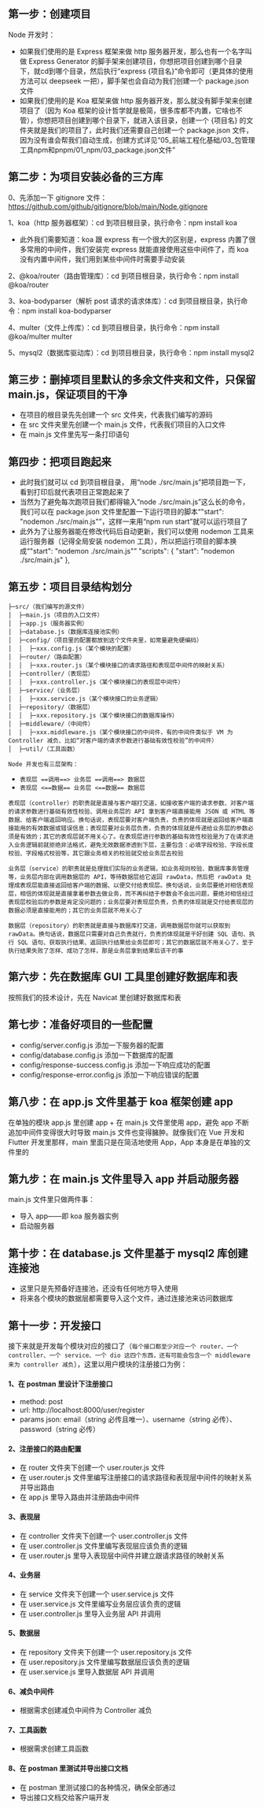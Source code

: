## 第一步：创建项目

Node 开发时：
  * 如果我们使用的是 Express 框架来做 http 服务器开发，那么也有一个名字叫做 Express Generator 的脚手架来创建项目，你想把项目创建到哪个目录下，就cd到哪个目录，然后执行“express {项目名}”命令即可（更具体的使用方法可以 deepseek 一把），脚手架也会自动为我们创建一个 package.json 文件
  * 如果我们使用的是 Koa 框架来做 http 服务器开发，那么就没有脚手架来创建项目了（因为 Koa 框架的设计哲学就是极简，很多库都不内置，它啥也不管），你想把项目创建到哪个目录下，就进入该目录，创建一个 {项目名} 的文件夹就是我们的项目了，此时我们还需要自己创建一个 package.json 文件，因为没有谁会帮我们自动生成，创建方式详见“05_前端工程化基础/03_包管理工具npm和pnpm/01_npm/03_package.json文件”

## 第二步：为项目安装必备的三方库

0、先添加一下 gitignore 文件：https://github.com/github/gitignore/blob/main/Node.gitignore

1、koa（http 服务器框架）：cd 到项目根目录，执行命令：npm install koa
  * 此外我们需要知道：koa 跟 express 有一个很大的区别是，express 内置了很多常用的中间件，我们安装完 express 就能直接使用这些中间件了，而 koa 没有内置中间件，我们用到某些中间件时需要手动安装

2、@koa/router（路由管理库）：cd 到项目根目录，执行命令：npm install @koa/router

3、koa-bodyparser（解析 post 请求的请求体库）：cd 到项目根目录，执行命令：npm install koa-bodyparser

4、multer（文件上传库）：cd 到项目根目录，执行命令：npm install @koa/multer multer

5、mysql2（数据库驱动库）：cd 到项目根目录，执行命令：npm install mysql2

## 第三步：删掉项目里默认的多余文件夹和文件，只保留main.js，保证项目的干净
  * 在项目的根目录先先创建一个 src 文件夹，代表我们编写的源码
  * 在 src 文件夹里先创建一个 main.js 文件，代表我们项目的入口文件
  * 在 main.js 文件里先写一条打印语句

## 第四步：把项目跑起来
  * 此时我们就可以 cd 到项目根目录， 用“node ./src/main.js”把项目跑一下，看到打印后就代表项目正常跑起来了
  * 当然为了避免每次跑项目我们都得输入“node ./src/main.js”这么长的命令，我们可以在 package.json 文件里配置一下运行项目的脚本“"start": "nodemon ./src/main.js"”，这样一来用“npm run start”就可以运行项目了
  * 此外为了让服务器能在修改代码后自动更新，我们可以使用 nodemon 工具来运行服务器（记得全局安装 nodemon 工具），所以把运行项目的脚本换成“"start": "nodemon ./src/main.js"”
  "scripts": { 
    "start": "nodemon ./src/main.js"
  },

## 第五步：项目目录结构划分

```
├─src/（我们编写的源文件）
│  ├─main.js（项目的入口文件）
│  ├─app.js（服务器实例）
│  ├─database.js（数据库连接池实例）
│  ├─config/（项目里的配置都放到这个文件夹里，如常量避免硬编码）
│  │  ├─xxx.config.js（某个模块的配置）
│  ├─router/（路由配置）
│  │  ├─xxx.router.js（某个模块接口的请求路径和表现层中间件的映射关系）
│  ├─controller/（表现层）
│  │  ├─xxx.controller.js（某个模块接口的表现层中间件）
│  ├─service/（业务层）
│  │  ├─xxx.service.js（某个模块接口的业务逻辑）
│  ├─repository/（数据层）
│  │  ├─xxx.repository.js（某个模块接口的数据库操作）
│  ├─middleware/（中间件）
│  │  ├─xxx.middleware.js（某个模块接口的中间件，有的中间件类似于 VM 为 Controller 减负、比如“对客户端的请求参数进行基础有效性校验”的中间件）
│  ├─util/（工具函数）
```

`Node 开发也有三层架构：`
* `表现层 ==调用==> 业务层 ==调用==> 数据层`
* `表现层 <==数据== 业务层 <==数据== 数据层`

`表现层（controller）的职责就是直接与客户端打交道，如接收客户端的请求参数、对客户端的请求参数进行基础有效性校验、调用业务层的 API 拿到客户端直接能用 JSON 或 HTML 等数据、给客户端返回响应。换句话说，表现层要对客户端负责，负责的体现就是返回给客户端直接能用的有效数据或错误信息；表现层要对业务层负责，负责的体现就是传递给业务层的参数必须是有效的；其它的表现层就不用关心了。在表现层进行参数的基础有效性校验是为了在请求进入业务逻辑前就拒绝非法格式，避免无效数据渗透到下层，主要包含：必填字段校验、字段长度校验、字段格式校验等，其它跟业务相关的校验就交给业务层去校验`

`业务层（service）的职责就是处理我们实际的业务逻辑，如业务规则校验、数据库事务管理等，业务层内部在调用数据层的 API，等待数据层给它返回 rawData，然后把 rawData 处理成表现层能直接返回给客户端的数据、以便交付给表现层。换句话说，业务层要绝对相信表现层，相信的体现就是直接拿着参数去做业务，而不再纠结于参数会不会出问题，要绝对相信经过表现层校验后的参数是肯定没问题的；业务层要对表现层负责，负责的体现就是交付给表现层的数据必须是直接能用的；其它的业务层就不用关心了`

`数据层（repository）的职责就是直接与数据库打交道，调用数据层你就可以获取到 rawData。换句话说，数据层只需要对自己负责就行，负责的体现就是干好创建 SQL 语句、执行 SQL 语句、获取执行结果、返回执行结果给业务层即可；其它的数据层就不用关心了，至于执行结果失败了怎样、成功了怎样，那是业务层拿到结果后该干的事`

## 第六步：先在数据库 GUI 工具里创建好数据库和表

按照我们的技术设计，先在 Navicat 里创建好数据库和表

## 第七步：准备好项目的一些配置

* config/server.config.js 添加一下服务器的配置
* config/database.config.js 添加一下数据库的配置
* config/response-success.config.js 添加一下响应成功的配置
* config/response-error.config.js 添加一下响应错误的配置

## 第八步：在 app.js 文件里基于 koa 框架创建 app

在单独的模块 app.js 里创建 app + 在 main.js 文件里使用 app，避免 app 不断追加中间件变得很大时导致 main.js 文件也变得臃肿。就像我们在 Vue 开发和 Flutter 开发里那样，main 里面只是在简洁地使用  App，App 本身是在单独的文件里的

## 第九步：在 main.js 文件里导入 app 并启动服务器

main.js 文件里只做两件事：
  * 导入 app——即 koa 服务器实例
  * 启动服务器

## 第十步：在 database.js 文件里基于 mysql2 库创建连接池

* 这里只是先预备好连接池，还没有任何地方导入使用
* 将来各个模块的数据层都需要导入这个文件，通过连接池来访问数据库

## 第十一步：开发接口

接下来就是开发每个模块对应的接口了（`每个接口都至少对应一个 router、一个 controller、一个 service、一个 dio 这四个东西，还有可能会包含一个 middleware 来为 controller 减负`），这里以用户模块的注册接口为例：

#### 1、在 postman 里设计下注册接口
  * method: post
  * url: http://localhost:8000/user/register
  * params json: email（string 必传且唯一）、username（string 必传）、password（string 必传）

#### 2、注册接口的路由配置
  * 在 router 文件夹下创建一个 user.router.js 文件
  * 在 user.router.js 文件里编写注册接口的请求路径和表现层中间件的映射关系并导出路由
  * 在 app.js 里导入路由并注册路由中间件

#### 3、表现层
  * 在 controller 文件夹下创建一个 user.controller.js 文件
  * 在 user.controller.js 文件里编写表现层应该负责的逻辑
  * 在 user.router.js 里导入表现层中间件并建立跟请求路径的映射关系

#### 4、业务层
  * 在 service 文件夹下创建一个 user.service.js 文件
  * 在 user.service.js 文件里编写业务层应该负责的逻辑
  * 在 user.controller.js 里导入业务层 API 并调用

#### 5、数据层
  * 在 repository 文件夹下创建一个 user.repository.js 文件
  * 在 user.repository.js 文件里编写数据层应该负责的逻辑
  * 在 user.service.js 里导入数据层 API 并调用

#### 6、减负中间件
  * 根据需求创建减负中间件为 Controller 减负

#### 7、工具函数
  * 根据需求创建工具函数

#### 8、在 postman 里测试并导出接口文档
  * 在 postman 里测试接口的各种情况，确保全部通过
  * 导出接口文档交给客户端开发